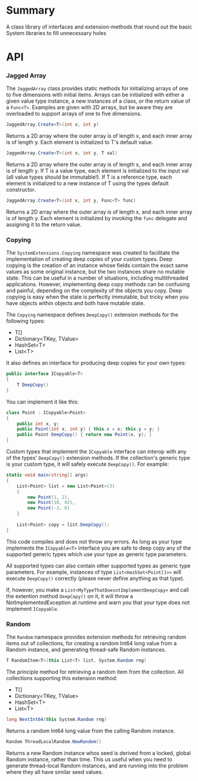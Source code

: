 # Summary
A class library of interfaces and 
extension-methods that round out
the basic System libraries to fill
unnecessary holes

# API
### Jagged Array
The `JaggedArray` class provides
static methods for initializing
arrays of one to five dimensions with initial items.
Arrays can be initialized
with either a given value type instance, 
a new instances of a class,
or the return value of a `Func<T>`.
Examples are given with
2D arrays, but be aware they
are overloaded to support arrays
of one to five dimensions.
```c#
JaggedArray.Create<T>(int x, int y)
```
Returns a 2D array where the outer
array is of length x, and each inner
array is of length y.
Each element is initialized to T's
default value.
```c#
JaggedArray.Create<T>(int x, int y, T val)
```
Returns a 2D array where the outer
array is of length x, and each inner
array is of length y.
If T is a value type, each element
is initialized to the input val (all value types should be immutable!). 
If T is a reference type, each element
is initialized to a new instance
of T using the types default constructor.
```c#
JaggedArray.Create<T>(int x, int y, Func<T> func)
```
Returns a 2D array where the outer
array is of length x, and each inner
array is of length y.
Each element is initialized by
invoking the `func` delegate
and assigning it to the return value.

### Copying
The `SystemExtensions.Copying`
namespace was created to facilitate
the implementation of creating
deep copies of your custom types.
Deep copying is the creation of
an instance whose fields contain
the exact same values as some
original instance, but the two
instances share no mutable state.
This can be useful
in a number of situations, including
multithreaded applications. However,
implementing deep copy methods can
be confusing and painful, depending
on the complexity of the objects
you copy. Deep copying is easy
when the state is perfectly immutable,
but tricky when you have objects
within objects and both have mutable state.

The `Copying` namespace defines
`DeepCopy()` extension methods for the
following types:
* T[]
* Dictionary<TKey, TValue>
* HashSet\<T\>
* List\<T\>

It also defines an interface
for producing deep copies
for your own types:

```c#
public interface ICopyable<T>
{
    T DeepCopy()
}
```

You can implement it like this:

```c#
class Point : ICopyable<Point>
{
    public int x, y;
    public Point(int x, int y) { this.x = x; this.y = y; }
    public Point DeepCopy() { return new Point(x, y); }
}
```

Custom types that implement the `ICopyable`
interface can interop with any of the 
types' `DeepCopy()` extension methods.
If the collection's generic type is
your custom type, it will safely execute
`DeepCopy()`. For example:

```c#
static void main(string[] args)
{
    List<Point> list = new List<Point>(3)
    {
        new Point(1, 2),
        new Point(10, 42),
        new Point(-3, 6)
    }
    
    List<Point> copy = list.DeepCopy();
}
```
This code compiles and does not throw any errors.
As long as your type implements the `ICopyable<T>`
interface you are safe to deep copy any of
the supported generic types
which use your type as generic type parameters.

All supported types can also
contain other supported types
as generic type parameters. For example, instances of type
`List<HashSet<Point[]>>` will execute `DeepCopy()`
correctly (please never define anything as that type).

If, however, you make a
`List<MyTypeThatDoesntImplementDeepCopy>` and call the extention method `DeepCopy()` on it,
it will throw a NotImplementedException
at runtime and warn you that your type does not
implement `ICopyable`.


### Random
The `Random` namespace provides
extension methods for retrieving
random items out of collections,
for creating a random Int64 long
value from a Random instance, and
generating thread-safe Random
instances.
```c#
T RandomItem<T>(this List<T> list, System.Random rng)
```
The principle method for retrieving
a random item from the collection.
All collections supporting
this extension method:
* T[]
* Dictionary<TKey, TValue>
* HashSet\<T\>
* List\<T\>
```c#
long NextInt64(this System.Random rng)
```
Returns a random Int64 long value
from the calling Random instance.
```c#
Random ThreadLocalRandom.NewRandom()
```
Returns a new Random instance whos
seed is derived from a locked, global
Random instance, rather than time. 
This us useful when you need to generate
thread-local Random instances, and are
running into the problem where
they all have similar seed values.
